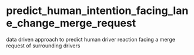 # predict_human_intention_facing_lane_change_merge_request
data driven approach to predict human driver reaction facing a merge request of surrounding drivers
